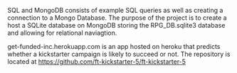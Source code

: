 SQL and MongoDB consists of example SQL queries as well as creating a connection to a Mongo Database.
The purpose of the project is to create a host a SQLite database on MongoDB
storing the RPG_DB.sqlite3 database and allowing for relational naviagtion.

get-funded-inc.herokuapp.com is an app hosted on heroku that predicts whether a kickstarter
campaign is likely to succeed or not. The repository is located at 
https://github.com/ft-kickstarter-5/ft-kickstarter-5
